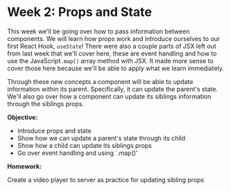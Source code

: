 # Week 2: Props and State

This week we'll be going over how to pass information between components. We will learn how props work and introduce ourselves to our first React Hook, `useState`! There were also a couple parts of JSX left out from last week that we'll cover here, these are event handling and how to use the JavaScript`.map()` array method with JSX. It made more sense to cover those here because we'll be able to apply what we learn immediately.

Through these new concepts a component will be able to update information within its parent. Specifically, it can update the parent's state. We'll also go over how a component can update its siblings information through the siblings props.

**Objective:**
- Introduce props and state
- Show how we can update a parent's state through its child
- Show how a child can update its siblings props
- Go over event handling and using `.map()'

**Homework:**

Create a video player to server as practice for updating sibling props
